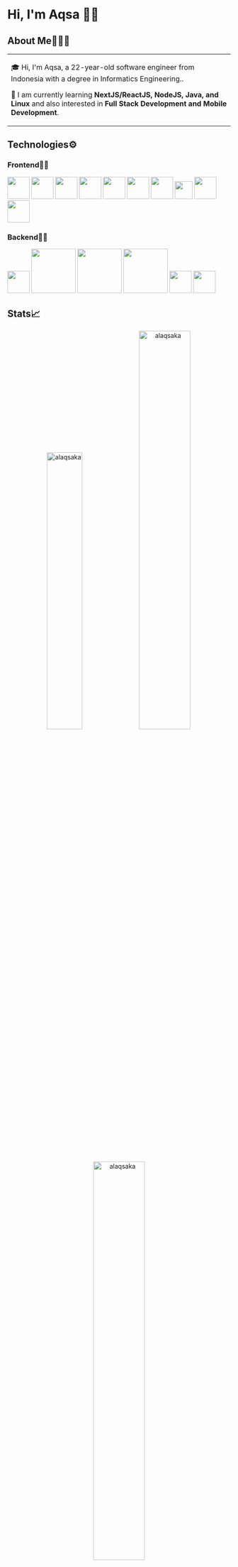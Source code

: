 # Hi, I'm Aqsa 👋🏼

## About Me🧑🏼‍💻

<table>
  <tr>
    <td valign="center">
      
🎓 Hi, I'm Aqsa, a 22-year-old software engineer from Indonesia with a degree in Informatics Engineering..

🌱 I am currently learning **NextJS/ReactJS, NodeJS, Java, and Linux** and also interested in **Full Stack Development and Mobile Development**.

    
  </tr>
  </table>

    
## Technologies⚙️

### Frontend✍🏼

<img src="https://img.icons8.com/color/35/000000/html-5--v1.png" width="50"/> <img src="https://img.icons8.com/color/35/000000/css3.png" width="50"/> <img src="https://img.icons8.com/color/35/000000/javascript--v1.png" width="50"/> <img src="https://img.icons8.com/color/35/000000/c-plus-plus-logo.png" width="50"/> <img src="https://cdn4.iconfinder.com/data/icons/logos-3/600/React.js_logo-512.png" width="50"/> <img src="https://upload.wikimedia.org/wikipedia/commons/thumb/1/1b/Svelte_Logo.svg/199px-Svelte_Logo.svg.png" width="50"/> <img src="https://seeklogo.com/images/N/next-js-logo-8FCFF51DD2-seeklogo.com.png" width="50"/> <img src="https://iconape.com/wp-content/files/yb/61798/svg/flutter-logo.svg" width="40"/> <img src="https://upload.wikimedia.org/wikipedia/commons/thumb/b/b2/Bootstrap_logo.svg/512px-Bootstrap_logo.svg.png" width="50"/> <img src="https://upload.wikimedia.org/wikipedia/commons/thumb/d/d5/Tailwind_CSS_Logo.svg/2048px-Tailwind_CSS_Logo.svg.png" width="50" />

### Backend✍🏼

<img src="https://upload.wikimedia.org/wikipedia/commons/thumb/d/d9/Node.js_logo.svg/1200px-Node.js_logo.svg.png" width="50" /> <img src="https://upload.wikimedia.org/wikipedia/commons/6/64/Expressjs.png" width="100" /> <img src="https://download.logo.wine/logo/MySQL/MySQL-Logo.wine.png" width="100" /> <img src="https://upload.wikimedia.org/wikipedia/commons/thumb/9/93/MongoDB_Logo.svg/2560px-MongoDB_Logo.svg.png"  width="100" /> <img src="https://upload.wikimedia.org/wikipedia/commons/thumb/2/27/PHP-logo.svg/1200px-PHP-logo.svg.png" width="50"/> <img src="https://upload.wikimedia.org/wikipedia/commons/thumb/9/9a/Laravel.svg/1200px-Laravel.svg.png" width="50"/>

## Stats📈

<p align="center">
<img width="40%" src="https://github-readme-stats.vercel.app/api/top-langs?username=alaqsaka&show_icons=true&theme=dracula&title_color=ff8000&text_color=ffffff&bg_color=6a6a6a&locale=en&layout=compact&hide_border=true" alt="alaqsaka" /> 
<img width="48%" src="https://github-readme-stats.vercel.app/api?username=alaqsaka&show_icons=true&theme=dracula&title_color=ff8000&text_color=ffffff&bg_color=6a6a6a&locale=en&hide_border=true" alt="alaqsaka" />
<img width="48%" src="https://github-readme-streak-stats.herokuapp.com/?user=alaqsaka&theme=highcontrast&hide_border=true" alt="alaqsaka" />
</p>
